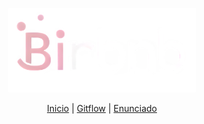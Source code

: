<p align="center">
<img src="assets/logo.png" alt="Logo" width="300"/>
</p>

<p align="center">
    <a href="docs/README.md">Inicio</a> |
    <a href="docs/Gitflow.md">Gitflow</a> |
    <a href="https://docs.google.com/document/d/1xqfQEpM9ZUq13DJkvIvkFecCLdvQhX7n7LYGE38u-qk/edit?tab=t.0#heading=h.zho8hjgki4ue">Enunciado</a> 
</p>





